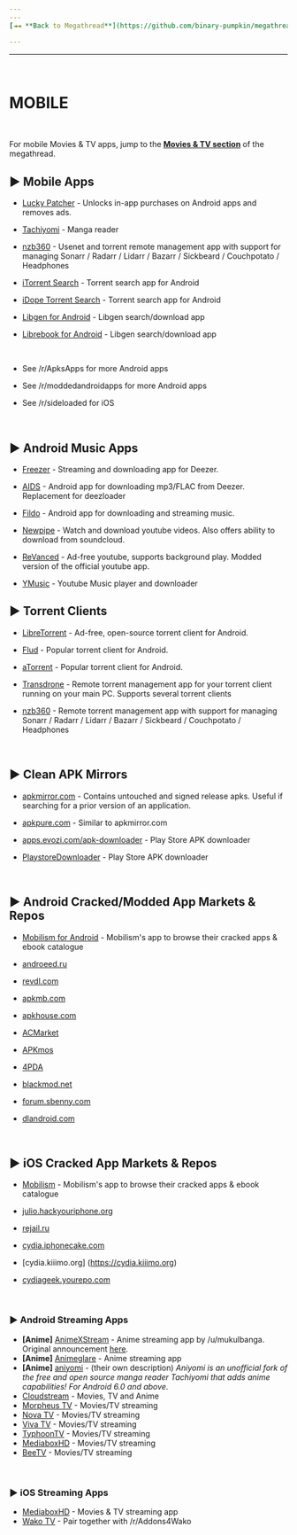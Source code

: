```yaml
---
---
[◄◄ **Back to Megathread**](https://github.com/binary-pumpkin/megathread/tree/main)

---
```

---

&nbsp;





# MOBILE

&nbsp;






For mobile Movies & TV apps, jump to the [**Movies & TV section**](https://www.reddit.com/r/Piracy/wiki/megathread/movies_and_tv) of the megathread.

## ► Mobile Apps


* [Lucky Patcher](https://www.luckypatchers.com/) - Unlocks in-app purchases on Android apps and removes ads.

* [Tachiyomi](https://github.com/inorichi/tachiyomi) - Manga reader

* [nzb360](https://play.google.com/store/apps/details?id=com.kevinforeman.nzb360) - Usenet and torrent remote management app with support for managing Sonarr / Radarr / Lidarr / Bazarr / Sickbeard / Couchpotato / Headphones

* [iTorrent Search](https://play.google.com/store/apps/details?id=com.icodelife.itorrentsearch) - Torrent search app for Android

* [iDope Torrent Search](https://idope.se/apk/down.html) - Torrent search app for Android

* [Libgen for Android](https://github.com/manuelvargastapia/libgen_mobile_app) - Libgen search/download app

* [Librebook for Android](https://github.com/bagaswastu/librebook) - Libgen search/download app

&nbsp;


* See /r/ApksApps for more Android apps

* See /r/moddedandroidapps for more Android apps

* See /r/sideloaded for iOS


&nbsp;






## ► Android Music Apps

* [Freezer](https://files.freezer.life) - Streaming and downloading app for Deezer.

* [AIDS](/r/deemix) - Android app for downloading mp3/FLAC from Deezer. Replacement for deezloader

* [Fildo](https://fildo.net/android/en/) - Android app for downloading and streaming music.

* [Newpipe](https://newpipe.schabi.org/) - Watch and download youtube videos. Also offers ability to download from soundcloud.

* [ReVanced](https://github.com/revanced) - Ad-free youtube, supports background play. Modded version of the official youtube app.

* [YMusic](https://forum.xda-developers.com/android/apps-games/app-youtube-music-sound-stream-youtubes-t3399722) - Youtube Music player and downloader
&nbsp;






## ► Torrent Clients

* [LibreTorrent](https://play.google.com/store/apps/details?id=org.proninyaroslav.libretorrent) - Ad-free, open-source torrent client for Android.

* [Flud](https://play.google.com/store/apps/details?id=com.delphicoder.flud) - Popular torrent client for Android.

* [aTorrent](https://play.google.com/store/apps/details?id=com.mobilityflow.torrent) - Popular torrent client for Android.

* [Transdrone](https://f-droid.org/packages/org.transdroid.full/) - Remote torrent management app for your torrent client running on your main PC. Supports several torrent clients

* [nzb360](https://play.google.com/store/apps/details?id=com.kevinforeman.nzb360) - Remote torrent management app with support for managing Sonarr / Radarr / Lidarr / Bazarr / Sickbeard / Couchpotato / Headphones

&nbsp;







## ► Clean APK Mirrors

* [apkmirror.com](https://www.apkmirror.com/) - Contains untouched and signed release apks. Useful if searching for a prior version of an application.

* [apkpure.com](https://apkpure.com/) - Similar to apkmirror.com

* [apps.evozi.com/apk-downloader](http://apps.evozi.com/apk-downloader/) - Play Store APK downloader

* [PlaystoreDownloader](https://github.com/ClaudiuGeorgiu/PlaystoreDownloader) - Play Store APK downloader

&nbsp;








## ► Android Cracked/Modded App Markets & Repos

* [Mobilism for Android](https://forum.mobilism.org/viewtopic.php?f=398&t=214777) - Mobilism's app to browse their cracked apps & ebook catalogue

* [androeed.ru](https://www.androeed.ru)

* [revdl.com](https://www.revdl.com/)

* [apkmb.com](https://apkmb.com/)

* [apkhouse.com](https://apkhouse.com/)

* [ACMarket](https://acmarket.net/)

* [APKmos](https://apkmos.com/)

* [4PDA](https://4pda.ru/forum/)

* [blackmod.net](https://blackmod.net/)

* [forum.sbenny.com](https://forum.sbenny.com/)

* [dlandroid.com](https://dlandroid.com/)

&nbsp;








## ► iOS Cracked App Markets & Repos

* [Mobilism](https://forum.mobilism.org/viewforum.php?f=1&sid=de0c8bc8562b4de21af5092ee62b8a86) - Mobilism's app to browse their cracked apps & ebook catalogue

* [julio.hackyouriphone.org](https://julio.hackyouriphone.org)

* [rejail.ru](https://rejail.ru/)

* [cydia.iphonecake.com](https://cydia.iphonecake.com)

* [cydia.kiiimo.org]
(https://cydia.kiiimo.org)

* [cydiageek.yourepo.com](https://cydiageek.yourepo.com/)

&nbsp;

### ► **Android Streaming Apps**

* **[Anime]** [AnimeXStream](https://github.com/mukul500/AnimeXStream/) - Anime streaming app by /u/mukulbanga. Original announcement [here](https://www.reddit.com/r/Piracy/comments/fsfmec/anime_streaming_app_zero_ads/).
* **[Anime]** [Animeglare](https://animeglare.xyz/) - Anime streaming app
* **[Anime]** [aniyomi](https://github.com/jmir1/aniyomi) - (their own description) *Aniyomi is an unofficial fork of the free and open source manga reader Tachiyomi that adds anime capabilities! For Android 6.0 and above.*
* [Cloudstream](https://cloudstream-cf.ipns.4everland.io/) - Movies, TV and Anime
* [Morpheus TV](https://www.morpheustvhd.com/) - Movies/TV streaming
* [Nova TV](https://novatv.app/) - Movies/TV streaming
* [Viva TV](https://vivatv.io/) - Movies/TV streaming
* [TyphoonTV](https://www.typhoontv.me/) - Movies/TV streaming
* [MediaboxHD](https://mediaboxhd.net/) - Movies/TV streaming
* [BeeTV](https://beetvapk.net/) - Movies/TV streaming

&nbsp;






### ► iOS Streaming Apps
* [MediaboxHD](https://mediaboxhd.net/) - Movies & TV streaming app
* [Wako TV](https://apps.apple.com/us/app/wako-tv/id1456393880) - Pair together with /r/Addons4Wako
